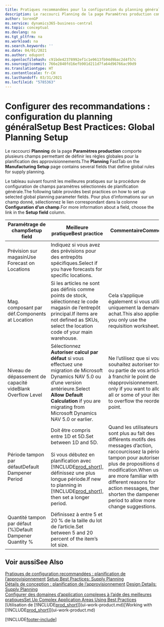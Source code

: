 ```yaml
---
title: Pratiques recommandées pour la configuration du planning général | Microsoft Docs
description: Le raccourci Planning de la page Paramètres production comporte plusieurs champs permettant de définir les règles globales pour la planification des approvisionnements.
author: SorenGP
ms.service: dynamics365-business-central
ms.topic: conceptual
ms.devlang: na
ms.tgt_pltfrm: na
ms.workload: na
ms.search.keywords: ''
ms.date: 04/01/2021
ms.author: edupont
ms.openlocfilehash: c91bde42378992ef1c1e9613fb94d9bac2d4f57c
ms.sourcegitcommit: 766e2840fd16efb901d211d7fa64d96766ac99d9
ms.translationtype: HT
ms.contentlocale: fr-CH
ms.lasthandoff: 03/31/2021
ms.locfileid: "5785363"
---
```

# <a name="setup-best-practices-global-planning-setup"></a><span data-ttu-id="94b8d-103">Configurer des recommandations : configuration du planning général</span><span class="sxs-lookup"><span data-stu-id="94b8d-103">Setup Best Practices: Global Planning Setup</span></span>
<span data-ttu-id="94b8d-104">Le raccourci **Planning** de la page **Paramètres production** comporte plusieurs champs permettant de définir les règles globales pour la planification des approvisionnements.</span><span class="sxs-lookup"><span data-stu-id="94b8d-104">The **Planning** FastTab on the **Manufacturing Setup** page contains several fields that define global rules for supply planning.</span></span>  

 <span data-ttu-id="94b8d-105">Le tableau suivant fournit les meilleures pratiques sur la procédure de configuration de champs paramètres sélectionnés de planification générale.</span><span class="sxs-lookup"><span data-stu-id="94b8d-105">The following table provides best practices on how to set up selected global planning parameter fields.</span></span> <span data-ttu-id="94b8d-106">Pour plus d’informations sur un champ donné, sélectionnez le lien correspondant dans la colonne **Configuration d’un champ**.</span><span class="sxs-lookup"><span data-stu-id="94b8d-106">For more information about a field, choose the link in the **Setup field** column.</span></span>  

|<span data-ttu-id="94b8d-107">Paramétrage de champ</span><span class="sxs-lookup"><span data-stu-id="94b8d-107">Setup field</span></span>|<span data-ttu-id="94b8d-108">Meilleure pratique</span><span class="sxs-lookup"><span data-stu-id="94b8d-108">Best practice</span></span>|<span data-ttu-id="94b8d-109">Commentaire</span><span class="sxs-lookup"><span data-stu-id="94b8d-109">Comment</span></span>|  
|-----------------|-------------------|-------------|  
|<span data-ttu-id="94b8d-110">Prévision sur magasin</span><span class="sxs-lookup"><span data-stu-id="94b8d-110">Use Forecast on Locations</span></span>|<span data-ttu-id="94b8d-111">Indiquez si vous avez des prévisions pour des entrepôts spécifiques.</span><span class="sxs-lookup"><span data-stu-id="94b8d-111">Select if you have forecasts for specific locations.</span></span>||  
|<span data-ttu-id="94b8d-112">Mag. composant par déf.</span><span class="sxs-lookup"><span data-stu-id="94b8d-112">Components at Location</span></span>|<span data-ttu-id="94b8d-113">Si les articles ne sont pas définis comme points de stock, sélectionnez le code magasin de l’entrepôt principal.</span><span class="sxs-lookup"><span data-stu-id="94b8d-113">If items are not defined as SKUs, select the location code of your main warehouse.</span></span>|<span data-ttu-id="94b8d-114">Cela s’applique également si vous utilisez uniquement la demande achat.</span><span class="sxs-lookup"><span data-stu-id="94b8d-114">This also applies if you only use the requisition worksheet.</span></span>|  
|<span data-ttu-id="94b8d-115">Niveau de dépassement de capacité vide</span><span class="sxs-lookup"><span data-stu-id="94b8d-115">Blank Overflow Level</span></span>|<span data-ttu-id="94b8d-116">Sélectionnez **Autoriser calcul par défaut** si vous effectuez une migration de Microsoft Dynamics NAV 5.0 ou d’une version antérieure.</span><span class="sxs-lookup"><span data-stu-id="94b8d-116">Select **Allow Default Calculation** if you are migrating from Microsoft Dynamics NAV 5.0 or earlier.</span></span>|<span data-ttu-id="94b8d-117">Ne l’utilisez que si vous souhaitez autoriser tout ou partie de vos articles à franchir le point de réapprovisionnement.</span><span class="sxs-lookup"><span data-stu-id="94b8d-117">Use only if you want to allow all or some of your items to overflow the reorder point.</span></span>|  
|<span data-ttu-id="94b8d-118">Période tampon par défaut</span><span class="sxs-lookup"><span data-stu-id="94b8d-118">Default Dampener Period</span></span>|<span data-ttu-id="94b8d-119">Doit être compris entre 1D et 5D.</span><span class="sxs-lookup"><span data-stu-id="94b8d-119">Set between 1D and 5D.</span></span><br /><br /> <span data-ttu-id="94b8d-120">Si vous débutez en planification avec [!INCLUDE[prod_short](includes/prod_short.md)], définissez une plus longue période.</span><span class="sxs-lookup"><span data-stu-id="94b8d-120">If new to planning in [!INCLUDE[prod_short](includes/prod_short.md)], then set a longer period.</span></span>|<span data-ttu-id="94b8d-121">Quand les utilisateurs sont plus au fait des différents motifs des messages d’action, raccourcissez la période tampon pour autoriser plus de propositions de modification.</span><span class="sxs-lookup"><span data-stu-id="94b8d-121">When users are more familiar with the different reasons for action messages, then shorten the dampener period to allow more change suggestions.</span></span>|  
|<span data-ttu-id="94b8d-122">Quantité tampon par défaut (%)</span><span class="sxs-lookup"><span data-stu-id="94b8d-122">Default Dampener Quantity %</span></span>|<span data-ttu-id="94b8d-123">Définissez à entre 5 et 20 % de la taille du lot de l’article.</span><span class="sxs-lookup"><span data-stu-id="94b8d-123">Set between 5 and 20 percent of the item’s lot size.</span></span>||  

## <a name="see-also"></a><span data-ttu-id="94b8d-124">Voir aussi</span><span class="sxs-lookup"><span data-stu-id="94b8d-124">See Also</span></span>  
 <span data-ttu-id="94b8d-125">[Pratiques de configuration recommandées : planification de l’approvisionnement](setup-best-practices-supply-planning.md) </span><span class="sxs-lookup"><span data-stu-id="94b8d-125">[Setup Best Practices: Supply Planning](setup-best-practices-supply-planning.md) </span></span>  
 <span data-ttu-id="94b8d-126">[Détails de conception : planification de l’approvisionnement](design-details-supply-planning.md) </span><span class="sxs-lookup"><span data-stu-id="94b8d-126">[Design Details: Supply Planning](design-details-supply-planning.md) </span></span>  
 [<span data-ttu-id="94b8d-127">Configurer des domaines d’application complexes à l’aide des meilleures pratiques</span><span class="sxs-lookup"><span data-stu-id="94b8d-127">Set Up Complex Application Areas Using Best Practices</span></span>](set-up-complex-application-areas-using-best-practices.md)  
 <span data-ttu-id="94b8d-128">[Utilisation de [!INCLUDE[prod_short](includes/prod_short.md)]](ui-work-product.md)</span><span class="sxs-lookup"><span data-stu-id="94b8d-128">[Working with [!INCLUDE[prod_short](includes/prod_short.md)]](ui-work-product.md)</span></span>


[!INCLUDE[footer-include](includes/footer-banner.md)]